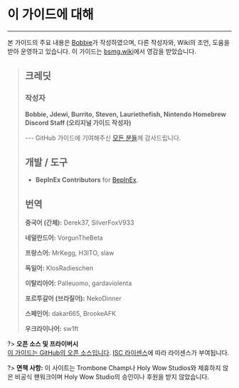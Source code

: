 # 이 가이드에 대해
---
본 가이드의 주요 내용은 [Bobbie](https://twitter.com/VRBobbie)가 작성하였으며, 다른 작성자와, Wiki의 조언, 도움을 받아 운영하고 있습니다. 이 가이드는 [bsmg.wiki](https://bsmg.wiki)에서 영감을 받았습니다.

> ## 크레딧
> 
> ### 작성자
> 
> **Bobbie, Jdewi, Burrito, Steven, Lauriethefish, Nintendo Homebrew Discord Staff (오리지널 가이드 작성자)**
> 
> --- GitHub 가이드에 기여해주신 [모든 분들](https://github.com/tc-mods/TromboneChampModdingWiki/graphs/contributors)께 감사드립니다.
>
> ## 개발 / 도구
> 
> - **BepInEx Contributors** for [BepInEx](https://github.com/BepInEx/BepInEx).
>
> ## 번역
> 
> **중국어 (간체):** Derek37, SilverFoxV933
> 
> **네덜란드어:** VorgunTheBeta
> 
> **프랑스어:** MrKegg, H3ITO, slaw
> 
> **독일어:** KlosRadieschen
> 
> **이탈리아어:** Palleuomo, gardaviolenta
> 
> **포르투갈어 (브라질어):** NekoDinner
> 
> **스페인어:** dakar665, BrookeAFK
> 
> **우크라이나어:** sw1ft

?> **오픈 소스 및 프라이버시**  
[이 가이드는 GitHub의 오픈 소스입니다](https://github.com/tc-mods/TromboneChampModdingWiki). [ISC 라이센스](https://github.com/tc-mods/TromboneChampModdingWiki/blob/master/LICENSE.md)에 따라 라이센스가 부여됩니다.

?> **면책 사항:** 이 사이트는 Trombone Champ나 Holy Wow Studios와 제휴하지 않은 비공식 팬워크이며 Holy Wow Studio의 승인이나 후원을 받지 않았습니다.